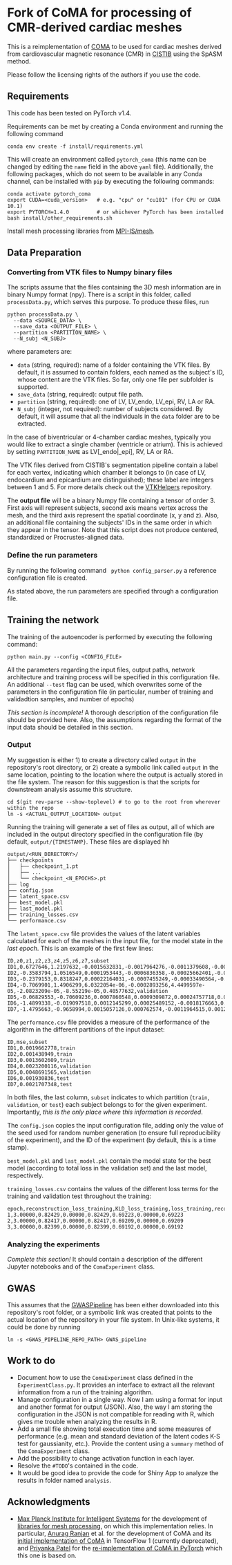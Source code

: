 # Fork of CoMA for processing of CMR-derived cardiac meshes 

This is a reimplementation of [COMA](https://github.com/anuragranj/coma) to be used for cardiac meshes derived from cardiovascular magnetic resonance (CMR) in [CISTIB](http://www.cistib.org/) using the SpASM method.

Please follow the licensing rights of the authors if you use the code.

## Requirements
This code has been tested on PyTorch v1.4.

Requirements can be met by creating a Conda environment and running the following command

```
conda env create -f install/requirements.yml
```

This will create an environment called `pytorch_coma` (this name can be changed by editing the `name` field in the above `yaml` file).
Additionally, the following packages, which do not seem to be available in any Conda channel, can be installed with `pip` by executing the following commands:

```
conda activate pytorch_coma
export CUDA=<cuda_version>   # e.g. "cpu" or "cu101" (for CPU or CUDA 10.1)
export PYTORCH=1.4.0         # or whichever PyTorch has been installed
bash install/other_requirements.sh 
```

Install mesh processing libraries from [MPI-IS/mesh](https://github.com/MPI-IS/mesh).

## Data Preparation
### Converting from VTK files to Numpy binary files
The scripts assume that the files containing the 3D mesh information are in binary Numpy format (npy). There is a script in this folder, called `processData.py`, which serves this purpose. To produce these files, run

```
python processData.py \
  --data <SOURCE_DATA> \
  --save_data <OUTPUT_FILE> \
  --partition <PARTITION_NAME> \
  --N_subj <N_SUBJ>
```

where parameters are:
- `data` (string, required): name of a folder containing the VTK files. By default, it is assumed to contain folders, each named as the subject's ID, whose content are the VTK files. So far, only one file per subfolder is supported.
- `save_data` (string, required): output file path. 
- `partition` (string, required): one of LV, LV_endo, LV_epi, RV, LA or RA. 
- `N_subj` (integer, not required): number of subjects considered. By default, it will assume that all the individuals in the `data` folder are to be extracted.

In the case of biventricular or 4-chamber cardiac meshes, typically you would like to extract a single chamber (ventricle or atrium). This is achieved by setting `PARTITION_NAME` as LV[_endo|_epi], RV, LA or RA.

The VTK files derived from CISTIB's segmentation pipeline contain a label for each vertex, indicating which chamber it belongs to (in case of LV, endocardium and epicardium are distinguished); these label are integers between 1 and 5. For more details check out the [VTKHelpers](www.github.com/rodbonazzola/VTKHelpers.git) repository.

The **output file** will be a binary Numpy file containing a tensor of order 3. First axis will represent subjects, second axis means vertex across the mesh, and the third axis represent the spatial coordinate (x, y and z). Also, an additional file containing the subjects' IDs in the same order in which they appear in the tensor.
Note that this script does not produce centered, standardized or Procrustes-aligned data.


### Define the run parameters

By running the following command
` python config_parser.py`
a reference configuration file is created.

As stated above, the run parameters are specified through a configuration file.

## Training the network

The training of the autoencoder is performed by executing the following command:

```
python main.py --config <CONFIG_FILE>
```

All the parameters regarding the input files, output paths, network architecture and training process will be specified in this configuration file.
An additional `--test` flag can be used, which overwrites some of the parameters in the configuration file (in particular, number of training and validadtion samples, and number of epochs)

_This section is incomplete!_ A thorough description of the configuration file should be provided here. Also, the assumptions regarding the format of the input data should be detailed in this section.

### Output

My suggestion is either 1) to create a directory called `output` in the repository's root directory, or 2) create a symbolic link called `output` in the same location, pointing to the location where the output is actually stored in the file system. The reason for this suggestion is that the scripts for downstream analysis assume this structure.
```buildoutcfg
cd $(git rev-parse --show-toplevel) # to go to the root from wherever within the repo
ln -s <ACTUAL_OUTPUT_LOCATION> output
```

Running the training will generate a set of files as output, all of which are included in the output directory specified in the configuration file (by default, `output/{TIMESTAMP}`.
These files are displayed hh 
```
output/<RUN_DIRECTORY>/
├── checkpoints
│   ├── checkpoint_1.pt
│   ├── ...
│   └── checkpoint_<N_EPOCHS>.pt
├── log
├── config.json
├── latent_space.csv
├── best_model.pkl
├── last_model.pkl
├── training_losses.csv
└── performance.csv
```

The `latent_space.csv` file provides the values of the latent variables calculated for each of the meshes in the input file, for the model state in the _last epoch_. This is an example of the first few lines: 

```buildoutcfg
ID,z0,z1,z2,z3,z4,z5,z6,z7,subset
ID1,0.6727646,1.2197632,-0.0015632831,-0.0017964276,-0.0011379608,-0.00194904,0.00086465623,0.43605334,train
ID2,-0.3583794,1.0516549,0.0001953443,-0.0006836358,-0.00025662401,-0.0004789658,-0.00023865222,-0.5036721,train
ID3,-0.2379153,0.8318247,0.00022164031,-0.0007455249,-0.00033490564,-0.00063846295,-0.0002699971,-0.6040641,train
ID4,-0.7069901,1.4906299,6.0322054e-06,-0.0002893256,4.4499597e-05,-2.0823209e-05,-8.55219e-05,0.40577632,validation
ID5,-0.06829553,-0.70609236,0.0007860548,0.0009309872,0.00024757718,0.0002669077,-0.0012372131,-0.8257334,validation
ID6,-1.4899338,-0.019097518,0.0012145299,0.00025489152,-0.0018176663,0.00059964956,0.00084737624,-0.96989465,test
ID7,-1.4795663,-0.9658994,0.0015057126,0.000762574,-0.0011964515,0.0012116398,0.00087300077,-0.3182309,test
```

The `performance.csv` file provides a measure of the performance of the algorithm in the different partitions of the input dataset:

```buildoutcfg
ID,mse,subset
ID1,0.0019662778,train
ID2,0.001438949,train
ID3,0.0013602609,train
ID4,0.0023200116,validation
ID5,0.0048691565,validation
ID6,0.001930836,test
ID7,0.0021707348,test
```
In both files, the last column, `subset` indicates to which partition (`train`, `validation`, or `test`) each subject belongs to for the given experiment. Importantly, _this is the only place where this information is recorded_.

The `config.json` copies the input configuration file, adding only the value of the seed used for random number generation (to ensure full reproducibility of the experiment), and the ID of the experiment (by default, this is a time stamp).

`best_model.pkl` and `last_model.pkl` contain the model state for the best model (according to total loss in the validation set) and the last model, respectively.

`training_losses.csv` contains the values of the different loss terms for the training and validation test throughout the training:
```buildoutcfg
epoch,reconstruction_loss_training,KLD_loss_training,loss_training,reconstruction_loss_eval,KLD_loss_eval,loss_eval
1,3.00000,0.82429,0.00000,0.82429,0.69223,0.00000,0.69223
2,3.00000,0.82417,0.00000,0.82417,0.69209,0.00000,0.69209
3,3.00000,0.82399,0.00000,0.82399,0.69192,0.00000,0.69192
```

### Analyzing the experiments 
_Complete this section!_ It should contain a description of the different Jupyter notebooks and of the `ComaExperiment` class. 
    
## GWAS
This assumes that the [GWASPipeline](www.github.com/rodbonazzola/GWAS_pipeline.git) has been either downloaded into this repository's root folder, or a symbolic link was created that points to the actual location of the repository in your file system. In Unix-like systems, it could be done by running

```
ln -s <GWAS_PIPELINE_REPO_PATH> GWAS_pipeline
```
  
## Work to do

- Document how to use the `ComaExperiment` class defined in the `ExperimentClass.py`. It provides an interface to extract all the relevant information from a run of the training algorithm. 
- Manage configuration in a single way. Now I am using a format for input and another format for output (JSON). Also, the way I am storing the configuration in the JSON is not compatible for reading with R, which gives me trouble when analyzing the results in R.
- Add a small file showing total execution time and some measures of performance (e.g. mean and standard deviation of the latent codes K-S test for gaussianity, etc.). Provide the content using a `summary` method of the `ComaExperiment` class.
- Add the possibility to change activation function in each layer.
- Resolve the `#TODO`'s contained in the code.
- It would be good idea to provide the code for Shiny App to analyze the results in folder named `analysis`.

## Acknowledgments

- [Max Planck Institute for Intelligent Systems](https://github.com/MPI-IS) for the development of [libraries for mesh processing](https://github.com/MPI-IS/mesh), on which this implementation relies. In particular, [Anurag Ranjan](https://github.com/anuragranj) et al. for the development of CoMA and its [initial implementation of CoMA](https://github.com/anuragranj/coma) in TensorFlow 1 (currently deprecated), and [Priyanka Patel](https://github.com/pixelite1201) for the [re-implementation of CoMA in PyTorch](https://github.com/pixelite1201/pytorch_coma) which this one is based on. 